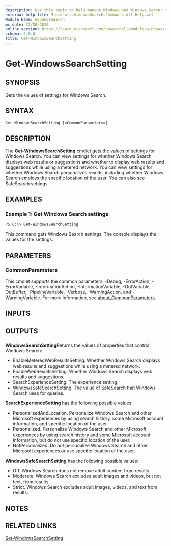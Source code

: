 ```yaml
---
description: Use this topic to help manage Windows and Windows Server technologies with Windows PowerShell.
external help file: Microsoft.WindowsSearch.Commands.dll-Help.xml
Module Name: WindowsSearch
ms.date: 12/20/2016
online version: https://learn.microsoft.com/powershell/module/windowssearch/get-windowssearchsetting?view=windowsserver2016-ps&wt.mc_id=ps-gethelp
schema: 2.0.0
title: Get-WindowsSearchSetting
---
```


# Get-WindowsSearchSetting

## SYNOPSIS
Gets the values of settings for Windows Search.

## SYNTAX

```
Get-WindowsSearchSetting [<CommonParameters>]
```

## DESCRIPTION
The **Get-WindowsSearchSetting** cmdlet gets the values of settings for Windows Search.
You can view settings for whether Windows Search displays web results or suggestions and whether to display web results and suggestions while using a metered network.
You can view settings for whether Windows Search personalizes results, including whether Windows Search employs the specific location of the user.
You can also see SafeSearch settings.

## EXAMPLES

### Example 1: Get Windows Search settings
```
PS C:\> Get-WindowsSearchSetting
```

This command gets Windows Search settings.
The console displays the values for the settings.

## PARAMETERS

### CommonParameters
This cmdlet supports the common parameters: -Debug, -ErrorAction, -ErrorVariable, -InformationAction, -InformationVariable, -OutVariable, -OutBuffer, -PipelineVariable, -Verbose, -WarningAction, and -WarningVariable. For more information, see [about_CommonParameters](https://go.microsoft.com/fwlink/?LinkID=113216).

## INPUTS

## OUTPUTS

###  
**WindowsSearchSetting**Returns the values of properties that control Windows Search: 

- EnableMeteredWebResultsSetting.
Whether Windows Search displays web results and suggestions while using a metered network. 
- EnableWebResultsSetting.
Whether Windows Search displays web results and suggestions. 
- SearchExperienceSetting.
The experience setting. 
- WindowsSafeSearchSetting.
The value of SafeSearch that Windows Search uses for queries.

**SearchExperienceSetting** has the following possible values: 

- PersonalizedAndLocation.
Personalize Windows Search and other Microsoft experiences by using search history, some Microsoft account information, and specific location of the user. 
- Personalized.
Personalize Windows Search and other Microsoft experiences by using search history and some Microsoft account information, but do not use specific location of the user. 
- NotPersonalized.
Do not personalize Windows Search and other Microsoft experiences or use specific location of the user.

**WindowsSafeSearchSetting** has the following possible values: 

- Off.
Windows Search does not remove adult content from results. 
- Moderate.
Windows Search excludes adult images and videos, but not text, from results. 
- Strict.
Windows Search excludes adult images, videos, and text from results.

## NOTES

## RELATED LINKS

[Set-WindowsSearchSetting](./Set-WindowsSearchSetting.md)

